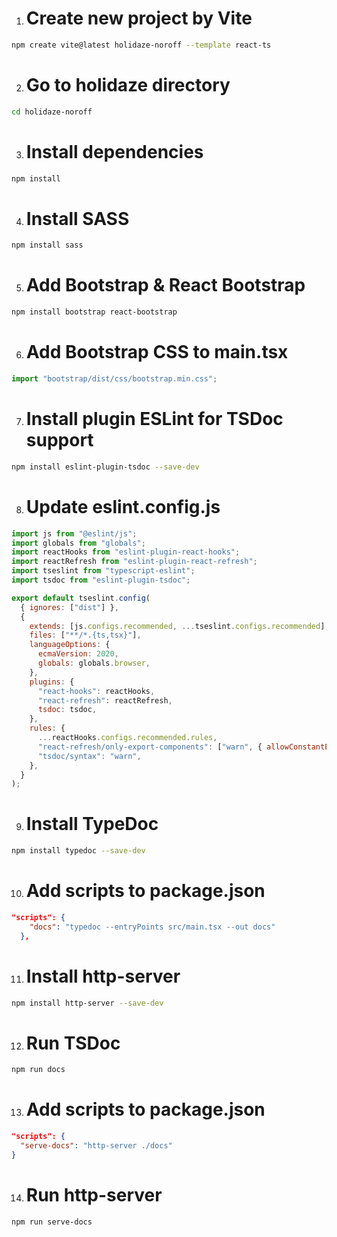 1. # Create new project by Vite

```bash
npm create vite@latest holidaze-noroff --template react-ts
```

2. # Go to holidaze directory

```bash
cd holidaze-noroff
```

3. # Install dependencies

```bash
npm install
```

4. # Install SASS

```bash
npm install sass
```

5. # Add Bootstrap & React Bootstrap

```bash
npm install bootstrap react-bootstrap
```

6. # Add Bootstrap CSS to main.tsx

```javascript
import "bootstrap/dist/css/bootstrap.min.css";
```

7. # Install plugin ESLint for TSDoc support

```bash
npm install eslint-plugin-tsdoc --save-dev
```

8. # Update eslint.config.js

```javascript
import js from "@eslint/js";
import globals from "globals";
import reactHooks from "eslint-plugin-react-hooks";
import reactRefresh from "eslint-plugin-react-refresh";
import tseslint from "typescript-eslint";
import tsdoc from "eslint-plugin-tsdoc";

export default tseslint.config(
  { ignores: ["dist"] },
  {
    extends: [js.configs.recommended, ...tseslint.configs.recommended],
    files: ["**/*.{ts,tsx}"],
    languageOptions: {
      ecmaVersion: 2020,
      globals: globals.browser,
    },
    plugins: {
      "react-hooks": reactHooks,
      "react-refresh": reactRefresh,
      tsdoc: tsdoc,
    },
    rules: {
      ...reactHooks.configs.recommended.rules,
      "react-refresh/only-export-components": ["warn", { allowConstantExport: true }],
      "tsdoc/syntax": "warn",
    },
  }
);
```

9. # Install TypeDoc

```bash
npm install typedoc --save-dev

```

10. # Add scripts to package.json

```json
"scripts": {
    "docs": "typedoc --entryPoints src/main.tsx --out docs"
  },
```

11. # Install http-server

```bash
npm install http-server --save-dev
```

12. # Run TSDoc

```bash
npm run docs
```

13. # Add scripts to package.json

```json
"scripts": {
  "serve-docs": "http-server ./docs"
}
```

14. # Run http-server

```bash
npm run serve-docs
```
